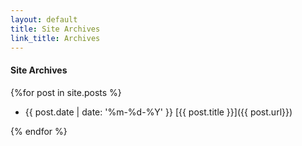 ```yaml
---
layout: default
title: Site Archives
link_title: Archives
---
```


#### Site Archives

{%for post in site.posts %}

*  {{ post.date | date: '%m-%d-%Y' }} [{{ post.title }}]({{ post.url}})

{% endfor %}

